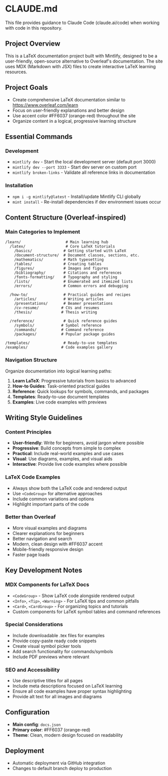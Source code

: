 # CLAUDE.md

This file provides guidance to Claude Code (claude.ai/code) when working with code in this repository.

## Project Overview

This is a LaTeX documentation project built with Mintlify, designed to be a user-friendly, open-source alternative to Overleaf's documentation. The site uses MDX (Markdown with JSX) files to create interactive LaTeX learning resources.

## Project Goals

- Create comprehensive LaTeX documentation similar to https://www.overleaf.com/learn
- Focus on user-friendly explanations and better design
- Use accent color #FF6037 (orange-red) throughout the site
- Organize content in a logical, progressive learning structure

## Essential Commands

### Development
- `mintlify dev` - Start the local development server (default port 3000)
- `mintlify dev --port 3333` - Start dev server on custom port
- `mintlify broken-links` - Validate all reference links in documentation

### Installation
- `npm i -g mintlify@latest` - Install/update Mintlify CLI globally
- `mint install` - Re-install dependencies if dev environment issues occur

## Content Structure (Overleaf-inspired)

### Main Categories to Implement
```
/learn/                    # Main learning hub
  /latex/                  # Core LaTeX tutorials
    /basics/              # Getting started with LaTeX
    /document-structure/  # Document classes, sections, etc.
    /mathematics/         # Math typesetting
    /tables/              # Creating tables
    /figures/             # Images and figures
    /bibliography/        # Citations and references
    /fonts-formatting/    # Typography and styling
    /lists/               # Enumerated and itemized lists
    /errors/              # Common errors and debugging
  
  /how-to/                # Practical guides and recipes
    /articles/            # Writing articles
    /presentations/       # Beamer presentations
    /cv-resume/          # CVs and resumes
    /thesis/             # Thesis writing
    
  /reference/             # Quick reference guides
    /symbols/            # Symbol reference
    /commands/           # Command reference
    /packages/           # Popular package guides

/templates/               # Ready-to-use templates
/examples/               # Code examples gallery
```

### Navigation Structure
Organize documentation into logical learning paths:
1. **Learn LaTeX**: Progressive tutorials from basics to advanced
2. **How-to Guides**: Task-oriented practical guides
3. **Reference**: Quick lookups for symbols, commands, and packages
4. **Templates**: Ready-to-use document templates
5. **Examples**: Live code examples with previews

## Writing Style Guidelines

### Content Principles
- **User-friendly**: Write for beginners, avoid jargon where possible
- **Progressive**: Build concepts from simple to complex
- **Practical**: Include real-world examples and use cases
- **Visual**: Use diagrams, examples, and visual aids
- **Interactive**: Provide live code examples where possible

### LaTeX Code Examples
- Always show both the LaTeX code and rendered output
- Use `<CodeGroup>` for alternative approaches
- Include common variations and options
- Highlight important parts of the code

### Better than Overleaf
- More visual examples and diagrams
- Clearer explanations for beginners
- Better navigation and search
- Modern, clean design with #FF6037 accent
- Mobile-friendly responsive design
- Faster page loads

## Key Development Notes

### MDX Components for LaTeX Docs
- `<CodeGroup>` - Show LaTeX code alongside rendered output
- `<Info>`, `<Tip>`, `<Warning>` - For LaTeX tips and common pitfalls
- `<Card>`, `<CardGroup>` - For organizing topics and tutorials
- Custom components for LaTeX symbol tables and command references

### Special Considerations
- Include downloadable .tex files for examples
- Provide copy-paste ready code snippets
- Create visual symbol picker tools
- Add search functionality for commands/symbols
- Include PDF previews where relevant

### SEO and Accessibility
- Use descriptive titles for all pages
- Include meta descriptions focused on LaTeX learning
- Ensure all code examples have proper syntax highlighting
- Provide alt text for all images and diagrams

## Configuration
- **Main config**: `docs.json`
- **Primary color**: #FF6037 (orange-red)
- **Theme**: Clean, modern design focused on readability

## Deployment
- Automatic deployment via GitHub integration
- Changes to default branch deploy to production